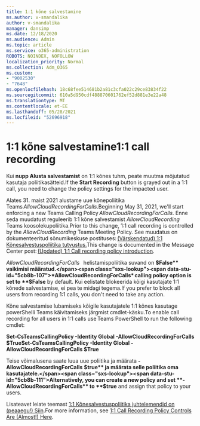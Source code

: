 ```yaml
---
title: 1:1 kõne salvestamine
ms.author: v-smandalika
author: v-smandalika
manager: dansimp
ms.date: 12/18/2020
ms.audience: Admin
ms.topic: article
ms.service: o365-administration
ROBOTS: NOINDEX, NOFOLLOW
localization_priority: Normal
ms.collection: Adm_O365
ms.custom:
- "9002530"
- "7648"
ms.openlocfilehash: 18c68fee514681b2a81c3cfa022c29ce83834f22
ms.sourcegitcommit: 610a5d950cdf488870601762ef52d881e3e22a48
ms.translationtype: MT
ms.contentlocale: et-EE
ms.lasthandoff: 05/28/2021
ms.locfileid: "52696918"
---
```

# <a name="11-call-recording"></a><span data-ttu-id="5cb8b-102">1:1 kõne salvestamine</span><span class="sxs-lookup"><span data-stu-id="5cb8b-102">1:1 call recording</span></span>

<span data-ttu-id="5cb8b-103">Kui **nupp Alusta salvestamist** on 1:1 kõnes tuhm, peate muutma mõjutatud kasutaja poliitikasätteid.</span><span class="sxs-lookup"><span data-stu-id="5cb8b-103">If the **Start Recording** button is grayed out in a 1:1 call, you need to change the policy settings for the impacted user.</span></span>   

<span data-ttu-id="5cb8b-104">Alates 31. maist 2021 alustame uue kõnepoliitika Teams *AllowCloudRecordingForCalls*.</span><span class="sxs-lookup"><span data-stu-id="5cb8b-104">Beginning May 31, 2021, we'll start enforcing a new Teams Calling Policy *AllowCloudRecordingForCalls*.</span></span> <span data-ttu-id="5cb8b-105">Enne seda muudatust reguleerib 1:1 kõne salvestamist *AllowCloudRecording* Teams koosolekupoliitika.</span><span class="sxs-lookup"><span data-stu-id="5cb8b-105">Prior to this change, 1:1 call recording is controlled by the *AllowCloudRecording* Teams Meeting Policy.</span></span> <span data-ttu-id="5cb8b-106">See muudatus on dokumenteeritud sõnumikeskuse postituses: [(Värskendatud) 1:1 Kõnesalvestuspoliitika tutvustus.](https://portal.microsoft.com/Adminportal/Home?ref=MessageCenter/:/messages/MC238796)</span><span class="sxs-lookup"><span data-stu-id="5cb8b-106">This change is documented in the Message Center post: [(Updated) 1:1 Call recording policy introduction](https://portal.microsoft.com/Adminportal/Home?ref=MessageCenter/:/messages/MC238796).</span></span>  

<span data-ttu-id="5cb8b-107">*AllowCloudRecordingForCalls*   helistamispoliitika suvand on **$False** vaikimisi määratud.</span><span class="sxs-lookup"><span data-stu-id="5cb8b-107">*AllowCloudRecordingForCalls* calling policy option is set to **$False** by default.</span></span> <span data-ttu-id="5cb8b-108">Kui eelistate blokeerida kõigi kasutajate 1:1 kõnede salvestamise, ei pea te midagi tegema.</span><span class="sxs-lookup"><span data-stu-id="5cb8b-108">If you prefer to block all users from recording 1:1 calls, you don't need to take any action.</span></span>  

<span data-ttu-id="5cb8b-109">Kõne salvestamise lubamiseks kõigile kasutajatele 1:1 kõnes kasutage powerShelli Teams käivitamiseks järgmist cmdlet-käsku.</span><span class="sxs-lookup"><span data-stu-id="5cb8b-109">To enable call recording for all users in 1:1 calls use Teams PowerShell to run the following cmdlet:</span></span> 

<span data-ttu-id="5cb8b-110">**Set-CsTeamsCallingPolicy -Identity Global -AllowCloudRecordingForCalls $True**</span><span class="sxs-lookup"><span data-stu-id="5cb8b-110">**Set-CsTeamsCallingPolicy -Identity Global -AllowCloudRecordingForCalls $True**</span></span> 

<span data-ttu-id="5cb8b-111">Teise võimalusena saate luua uue poliitika ja määrata **-AllowCloudRecordingForCalls** **$true** ja määrata selle poliitika oma kasutajatele.</span><span class="sxs-lookup"><span data-stu-id="5cb8b-111">Alternatively, you can create a new policy and set **-AllowCloudRecordingForCalls** to **$true** and assign that policy to your users.</span></span> 

<span data-ttu-id="5cb8b-112">Lisateavet leiate teemast [1:1 Kõnesalvestuspoliitika juhtelemendid on (peaaegu!) Siin](https://techcommunity.microsoft.com/t5/microsoft-teams-support/1-1-call-recording-policy-controls-are-almost-here/ba-p/2217668).</span><span class="sxs-lookup"><span data-stu-id="5cb8b-112">For more information, see [1:1 Call Recording Policy Controls Are (Almost!) Here](https://techcommunity.microsoft.com/t5/microsoft-teams-support/1-1-call-recording-policy-controls-are-almost-here/ba-p/2217668).</span></span>
